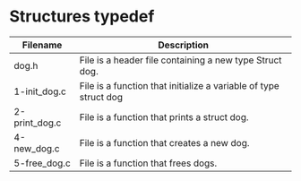 # Structures typedef

Filename | Description
---------|------------
dog.h | File is a header file containing a new type Struct dog.
1-init_dog.c | File is a function that initialize a variable of type struct dog
2-print_dog.c | File is a function that prints a struct dog.
4-new_dog.c | File is a function that creates a new dog.
5-free_dog.c | File is a function that frees dogs.
